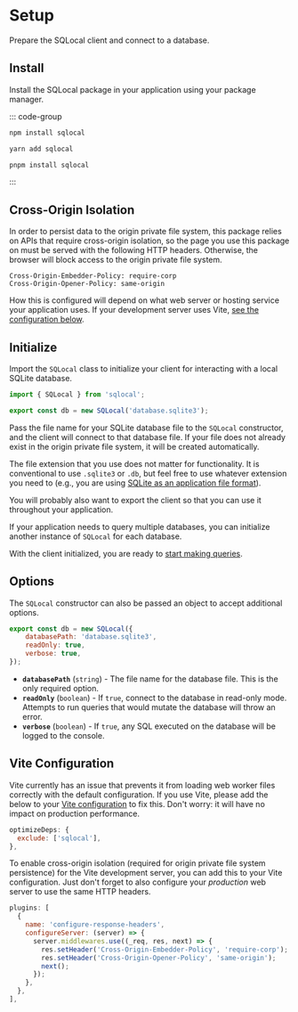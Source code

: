 # Setup

Prepare the SQLocal client and connect to a database.

## Install

Install the SQLocal package in your application using your package manager.

::: code-group

```sh [npm]
npm install sqlocal
```

```sh [yarn]
yarn add sqlocal
```

```sh [pnpm]
pnpm install sqlocal
```

:::

## Cross-Origin Isolation

In order to persist data to the origin private file system, this package relies on APIs that require cross-origin isolation, so the page you use this package on must be served with the following HTTP headers. Otherwise, the browser will block access to the origin private file system.

```http
Cross-Origin-Embedder-Policy: require-corp
Cross-Origin-Opener-Policy: same-origin
```

How this is configured will depend on what web server or hosting service your application uses. If your development server uses Vite, [see the configuration below](#vite-configuration).

## Initialize

Import the `SQLocal` class to initialize your client for interacting with a local SQLite database.

```javascript
import { SQLocal } from 'sqlocal';

export const db = new SQLocal('database.sqlite3');
```

Pass the file name for your SQLite database file to the `SQLocal` constructor, and the client will connect to that database file. If your file does not already exist in the origin private file system, it will be created automatically.

The file extension that you use does not matter for functionality. It is conventional to use `.sqlite3` or `.db`, but feel free to use whatever extension you need to (e.g., you are using [SQLite as an application file format](https://www.sqlite.org/aff_short.html)).

You will probably also want to export the client so that you can use it throughout your application.

If your application needs to query multiple databases, you can initialize another instance of `SQLocal` for each database.

With the client initialized, you are ready to [start making queries](/api/sql).

<!-- @include: ../_partials/initialization-note.md -->

## Options

The `SQLocal` constructor can also be passed an object to accept additional options.

```javascript
export const db = new SQLocal({
	databasePath: 'database.sqlite3',
	readOnly: true,
	verbose: true,
});
```

- **`databasePath`** (`string`) - The file name for the database file. This is the only required option.
- **`readOnly`** (`boolean`) - If `true`, connect to the database in read-only mode. Attempts to run queries that would mutate the database will throw an error.
- **`verbose`** (`boolean`) - If `true`, any SQL executed on the database will be logged to the console.

## Vite Configuration

Vite currently has an issue that prevents it from loading web worker files correctly with the default configuration. If you use Vite, please add the below to your [Vite configuration](https://vitejs.dev/config/) to fix this. Don't worry: it will have no impact on production performance.

```javascript
optimizeDeps: {
  exclude: ['sqlocal'],
},
```

To enable cross-origin isolation (required for origin private file system persistence) for the Vite development server, you can add this to your Vite configuration. Just don't forget to also configure your _production_ web server to use the same HTTP headers.

```javascript
plugins: [
  {
    name: 'configure-response-headers',
    configureServer: (server) => {
      server.middlewares.use((_req, res, next) => {
        res.setHeader('Cross-Origin-Embedder-Policy', 'require-corp');
        res.setHeader('Cross-Origin-Opener-Policy', 'same-origin');
        next();
      });
    },
  },
],
```
